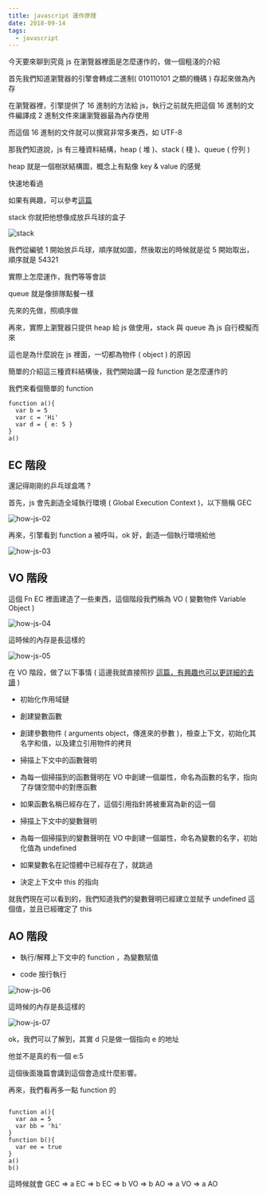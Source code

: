 ```yaml
---
title: javascript 運作原理
date: 2018-09-14 
tags: 
  - javascript
---
```


今天要來聊到究竟 js 在瀏覽器裡面是怎麼運作的，做一個粗淺的介紹

首先我們知道瀏覽器的引擎會轉成二進制( 010110101 之類的機碼 ) 存起來做為內存

在瀏覽器裡，引擎提供了 16 進制的方法給 js，執行之前就先把這個 16 進制的文件編譯成 2 進制文件來讓瀏覽器最為內存使用

而這個 16 進制的文件就可以撰寫非常多東西，如 UTF-8

那我們知道說，js 有三種資料結構，heap ( 堆 )、stack ( 棧 )、queue ( 佇列 )

heap 就是一個樹狀結構圖，概念上有點像 key & value 的感覺

快速地看過

<blockquote class="imgur-embed-pub" lang="en" data-id="a/uFnXVCZ"><a href="//imgur.com/uFnXVCZ"></a></blockquote><script async src="//s.imgur.com/min/embed.js" charset="utf-8"></script>

如果有興趣，可以參考[這篇](http://notepad.yehyeh.net/Content/Algorithm/Sort/Heap/Heap.php)

stack 你就把他想像成放乒乓球的盒子

![stack](/images/how-javascript-work/how-js-01.jpg)

我們從編號 1 開始放乒乓球，順序就如圖，然後取出的時候就是從 5 開始取出，順序就是 54321

實際上怎麼運作，我們等等會談

queue 就是像排隊點餐一樣

先來的先做，照順序做

再來，實際上瀏覽器只提供 heap 給 js 做使用，stack 與 queue 為 js 自行模擬而來

這也是為什麼說在 js 裡面，一切都為物件 ( object ) 的原因

簡單的介紹這三種資料結構後，我們開始講一段 function 是怎麼運作的

我們來看個簡單的 function 

```
function a(){
  var b = 5
  var c = 'Hi'
  var d = { e: 5 }
}
a()
```

## EC 階段

還記得剛剛的乒乓球盒嗎 ?

首先，js 會先創造全域執行環境 ( Global Execution Context )，以下簡稱 GEC

![how-js-02](/images/how-javascript-work/how-js-02.jpg)

再來，引擎看到 function a 被呼叫，ok 好，創造一個執行環境給他

![how-js-03](/images/how-javascript-work/how-js-03.jpg)

## VO 階段

這個 Fn EC 裡面建造了一些東西，這個階段我們稱為 VO ( 變數物件 Variable Object )

![how-js-04](/images/how-javascript-work/how-js-04.jpg)

這時候的內存是長這樣的 

![how-js-05](/images/how-javascript-work/how-js-05.jpg)

在 VO 階段，做了以下事情 ( 這邊我就直接照抄 [這篇，有興趣也可以更詳細的去讀](https://www.jianshu.com/p/edb2be5866eb) )

- 初始化作用域鏈

- 創建變數函數

- 創建參數物件 ( arguments object，傳進來的參數 )，檢查上下文，初始化其名字和值，以及建立引用物件的拷貝

- 掃描上下文中的函數聲明

- 為每一個掃描到的函數聲明在 VO 中創建一個屬性，命名為函數的名字，指向了存儲空間中的對應函數

- 如果函數名稱已經存在了，這個引用指針將被重寫為新的這一個

- 掃描上下文中的變數聲明

- 為每一個掃描到的變數聲明在 VO 中創建一個屬性，命名為變數的名字，初始化值為 undefined

- 如果變數名在記憶體中已經存在了，就跳過

- 決定上下文中 this 的指向

就我們現在可以看到的，我們知道我們的變數聲明已經建立並賦予 undefined 這個值，並且已經確定了 this

## AO 階段

- 執行/解釋上下文中的 function ，為變數賦值

- code 按行執行

![how-js-06](/images/how-javascript-work/how-js-06.jpg)

這時候的內存是長這樣的 

![how-js-07](/images/how-javascript-work/how-js-07.jpg)

ok，我們可以了解到，其實 d 只是做一個指向 e 的地址

他並不是真的有一個 e:5

這個後面幾篇會講到這個會造成什麼影響。

再來，我們看再多一點 function 的

```

function a(){
  var aa = 5
  var bb = 'hi'
}
function b(){
  var ee = true
}
a()
b()

```

這時候就會 GEC => a EC => b EC => b VO => b AO => a VO => a AO
